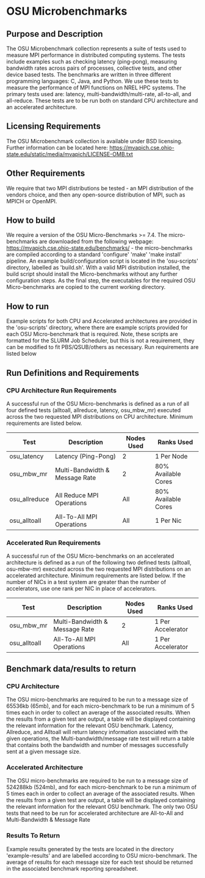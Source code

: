 # OSU Microbenchmarks

## Purpose and Description
The OSU Microbenchmark collection represents a suite of tests used to measure MPI performance in distributed computing systems. The tests include examples such as checking latency (ping-pong), measuring bandwidth rates across pairs of processes, collective tests, and other device based tests. The benchmarks are written in three different programming languages: C, Java, and Python. We use these tests to measure the performance of MPI functions on NREL HPC systems. The primary tests used are: latency, multi-bandwidth/multi-rate, all-to-all, and all-reduce. These tests are to be run both on standard CPU architecture and an accelerated architecture.

## Licensing Requirements

The OSU Microbenchmark collection is available under BSD licensing. Further information can be located here: https://mvapich.cse.ohio-state.edu/static/media/mvapich/LICENSE-OMB.txt

## Other Requirements
We require that two MPI distributions be tested - an MPI distribution of the vendors choice, and then any open-source distribution of MPI, such as MPICH or OpenMPI.

## How to build

We require a version of the OSU Micro-Benchmarks >= 7.4. The micro-benchmarks are downloaded from the following webpage: https://mvapich.cse.ohio-state.edu/benchmarks/ - the micro-benchmarks are compiled according to a standard 'configure' 'make' 'make install' pipeline. An example build/configuration script is located in the 'osu-scripts' directory, labelled as 'build.sh'. With a valid MPI distribution installed, the build script should install the Micro-benchmarks without any further configuration steps. As the final step, the executables for the required OSU Micro-benchmarks are copied to the current working directory.

## How to run

Example scripts for both CPU and Accelerated architectures are provided in the 'osu-scripts' directory, where there are example scripts provided for each OSU Micro-benchmark that is required. Note, these scripts are formatted for the SLURM Job Scheduler, but this is not a requirement, they can be modified to fit PBS/QSUB/others as necessary. Run requirements are listed below



## Run Definitions and Requirements

### CPU Architecture Run Requirements
A successful run of the OSU Micro-benchmarks is defined as a run of all four defined tests (alltoall, allreduce, latency, osu_mbw_mr) executed across the two requested MPI distributions on CPU architecture. Minimum requirements are listed below.


| Test          | Description                    | Nodes Used | Ranks Used          |
|---------------|--------------------------------|------------|---------------------|
| osu_latency   | Latency (Ping-Pong)            | 2          | 1 Per Node          |
| osu_mbw_mr    | Multi-Bandwidth & Message Rate | 2          | 80% Available Cores |
| osu_allreduce | All Reduce MPI Operations      | All        | 80% Available Cores |
| osu_alltoall  | All-To-All MPI Operations      | All        | 1 Per Nic           |

### Accelerated Run Requirements

A successful run of the OSU Micro-benchmarks on an accelerated architecture is defined as a run of the following two defined tests (alltoall, osu-mbw-mr) executed across the two requested MPI distributions on an accelerated architecture. Minimum requirements are listed below. If the number of NICs in a test system are greater than the number of accelerators, use one rank per NIC in place of accelerators.

| Test          | Description                    | Nodes Used | Ranks Used        |
|---------------|--------------------------------|------------|-------------------|
| osu_mbw_mr    | Multi-Bandwidth & Message Rate | 2          | 1 Per Accelerator |
| osu_alltoall  | All-To-All MPI Operations      | All        | 1 Per Accelerator |



## Benchmark data/results to return

### CPU Architecture
The OSU micro-benchmarks are required to be run to a message size of 65536kb (65mb), and for each micro-benchmark to be run a minimum of 5 times each in order to collect an average of the associated results. When the results from a given test are output, a table will be displayed containing the relevant information for the relevant OSU benchmark. Latency, Allreduce, and Alltoall will return latency information associated with the given operations, the Multi-bandwidth/message rate test will return a table that contains both the bandwidth and number of messages successfully sent at a given message size. 

### Accelerated Architecture
The OSU micro-benchmarks are required to be run to a message size of 524288kb (524mb), and for each micro-benchmark to be run a minimum of 5 times each in order to collect an average of the associated results. When the results from a given test are output, a table will be displayed containing the relevant information for the relevant OSU benchmark. The only two OSU tests that need to be run for accelerated architecture are All-to-All and Multi-Bandwidth & Message Rate

### Results To Return
Example results generated by the tests are located in the directory 'example-results' and are labelled according to OSU micro-benchmark. The average of results for each message size for each test should be returned in the associated benchmark reporting spreadsheet. 




